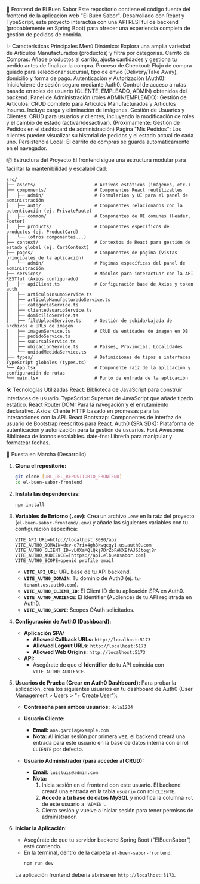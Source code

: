 🚀 Frontend de El Buen Sabor
Este repositorio contiene el código fuente del frontend de la aplicación web "El Buen Sabor". Desarrollado con React y TypeScript, este proyecto interactúa con una API RESTful de backend (probablemente en Spring Boot) para ofrecer una experiencia completa de gestión de pedidos de comida.

✨ Características Principales
Menú Dinámico: Explora una amplia variedad de Artículos Manufacturados (productos) y filtra por categorías.
Carrito de Compras: Añade productos al carrito, ajusta cantidades y gestiona tu pedido antes de finalizar la compra.
Proceso de Checkout: Flujo de compra guiado para seleccionar sucursal, tipo de envío (Delivery/Take Away), domicilio y forma de pago.
Autenticación y Autorización (Auth0):
Inicio/cierre de sesión seguro mediante Auth0.
Control de acceso a rutas basado en roles de usuario (CLIENTE, EMPLEADO, ADMIN) obtenidos del backend.
Panel de Administración (roles ADMIN/EMPLEADO):
Gestión de Artículos: CRUD completo para Artículos Manufacturados y Artículos Insumo. Incluye carga y eliminación de imágenes.
Gestión de Usuarios y Clientes: CRUD para usuarios y clientes, incluyendo la modificación de roles y el cambio de estado (activar/desactivar).
(Próximamente: Gestión de Pedidos en el dashboard de administración)
Página "Mis Pedidos": Los clientes pueden visualizar su historial de pedidos y el estado actual de cada uno.
Persistencia Local: El carrito de compras se guarda automáticamente en el navegador.

📦 Estructura del Proyecto
El frontend sigue una estructura modular para facilitar la mantenibilidad y escalabilidad:
```
src/
├── assets/                      # Activos estáticos (imágenes, etc.)
├── components/                  # Componentes React reutilizables
│   ├── admin/                   # Formularios y UI para el panel de administración
│   ├── auth/                    # Componentes relacionados con la autenticación (ej. PrivateRoute)
│   ├── common/                  # Componentes de UI comunes (Header, Footer)
│   ├── products/                # Componentes específicos de productos (ej. ProductCard)
│   └── (otros componentes...)
├── context/                     # Contextos de React para gestión de estado global (ej. CartContext)
├── pages/                       # Componentes de página (vistas principales de la aplicación)
│   └── admin/                   # Páginas específicas del panel de administración
├── services/                    # Módulos para interactuar con la API RESTful (Axios configurado)
│   ├── apiClient.ts             # Configuración base de Axios y token auth
│   ├── articuloInsumoService.ts
│   ├── articuloManufacturadoService.ts
│   ├── categoriaService.ts
│   ├── clienteUsuarioService.ts
│   ├── domicilioService.ts
│   ├── fileUploadService.ts     # Gestión de subida/bajada de archivos e URLs de imagen
│   ├── imagenService.ts         # CRUD de entidades de imagen en DB
│   ├── pedidoService.ts
│   ├── sucursalService.ts
│   ├── ubicacionService.ts      # Países, Provincias, Localidades
│   └── unidadMedidaService.ts
├── types/                       # Definiciones de tipos e interfaces TypeScript globales (types.ts)
└── App.tsx                      # Componente raíz de la aplicación y configuración de rutas
└── main.tsx                     # Punto de entrada de la aplicación
```
🛠️ Tecnologías Utilizadas
React: Biblioteca de JavaScript para construir interfaces de usuario.
TypeScript: Superset de JavaScript que añade tipado estático.
React Router DOM: Para la navegación y el enrutamiento declarativo.
Axios: Cliente HTTP basado en promesas para las interacciones con la API.
React Bootstrap: Componentes de interfaz de usuario de Bootstrap reescritos para React.
Auth0 (SPA SDK): Plataforma de autenticación y autorización para la gestión de usuarios.
Font Awesome: Biblioteca de iconos escalables.
date-fns: Librería para manipular y formatear fechas.

🚀 Puesta en Marcha (Desarrollo)

1.  **Clona el repositorio:**
    ```bash
    git clone [URL_DEL_REPOSITORIO_FRONTEND]
    cd el-buen-sabor-frontend
    ```

2.  **Instala las dependencias:**
    ```bash
    npm install
    ```

3.  **Variables de Entorno (`.env`):**
    Crea un archivo `.env` en la raíz del proyecto (`el-buen-sabor-frontend/.env`) y añade las siguientes variables con tu configuración específica:
    ```env
    VITE_API_URL=http://localhost:8080/api
    VITE_AUTH0_DOMAIN=dev-e7rix4gh8kwqcqy1.us.auth0.com
    VITE_AUTH0_CLIENT_ID=vL0XaMQlQkj7DrZbFAKXEfAJ6Jtoqj8n
    VITE_AUTH0_AUDIENCE=[https://api.elbuensabor.com]
    VITE_AUTH0_SCOPE=openid profile email
    ```
    * **`VITE_API_URL`**: URL base de tu API backend.
    * **`VITE_AUTH0_DOMAIN`**: Tu dominio de Auth0 (ej. `tu-tenant.us.auth0.com`).
    * **`VITE_AUTH0_CLIENT_ID`**: El Client ID de tu aplicación SPA en Auth0.
    * **`VITE_AUTH0_AUDIENCE`**: El Identifier (Audience) de tu API registrada en Auth0.
    * **`VITE_AUTH0_SCOPE`**: Scopes OAuth solicitados.

4.  **Configuración de Auth0 (Dashboard):**
    * **Aplicación SPA:**
        * **Allowed Callback URLs:** `http://localhost:5173`
        * **Allowed Logout URLs:** `http://localhost:5173`
        * **Allowed Web Origins:** `http://localhost:5173`
    * **API:**
        * Asegúrate de que el **Identifier** de tu API coincida con `VITE_AUTH0_AUDIENCE`.

5.  **Usuarios de Prueba (Crear en Auth0 Dashboard):**
    Para probar la aplicación, crea los siguientes usuarios en tu dashboard de Auth0 (User Management > Users > "+ Create User"):

    * **Contraseña para ambos usuarios:** `Hola1234`

    * **Usuario Cliente:**
        * **Email:** `ana.garcia@example.com`
        * **Nota:** Al iniciar sesión por primera vez, el backend creará una entrada para este usuario en la base de datos interna con el rol `CLIENTE` por defecto.

    * **Usuario Administrador (para acceder al CRUD):**
        * **Email:** `luisluis@admin.com`
        * **Nota:**
            1.  Inicia sesión en el frontend con este usuario. El backend creará una entrada en la tabla `usuario` con rol `CLIENTE`.
            2.  **Accede a tu base de datos MySQL** y modifica la columna `rol` de este usuario a `'ADMIN'`.
            3.  Cierra sesión y vuelve a iniciar sesión para tener permisos de administrador.

6.  **Iniciar la Aplicación:**
    * Asegúrate de que tu servidor backend Spring Boot ("ElBuenSabor") esté corriendo.
    * En la terminal, dentro de la carpeta `el-buen-sabor-frontend`:
        ```bash
        npm run dev
        ```
    La aplicación frontend debería abrirse en `http://localhost:5173`.

